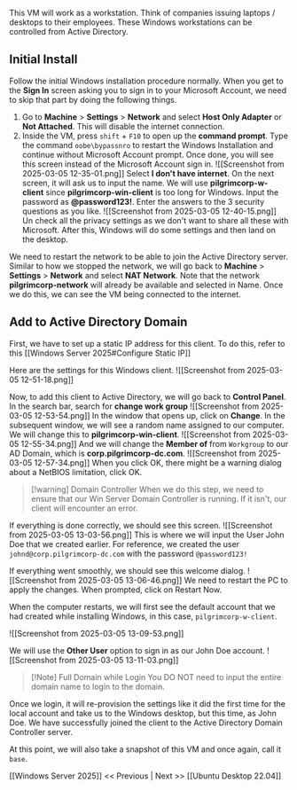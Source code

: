 This VM will work as a workstation. Think of companies issuing laptops / desktops to their employees. These Windows workstations can be controlled from Active Directory.
## Initial Install
Follow the initial Windows installation procedure normally. When you get to the **Sign In** screen asking you to sign in to your Microsoft Account, we need to skip that part by doing the following things.
1. Go to **Machine** > **Settings** > **Network** and select **Host Only Adapter** or **Not Attached**. This will disable the internet connection.
2. Inside the VM, press `shift` + `F10` to open up the **command prompt**. Type the command `oobe\bypassnro` to restart the Windows Installation and continue without Microsoft Account prompt.
Once done, you will see this screen instead of the Microsoft Account sign in.
![[Screenshot from 2025-03-05 12-35-01.png]]
Select **I don't have internet**.
On the next screen, it will ask us to input the name. We will use **pilgrimcorp-w-client** since **pilgrimcorp-win-client** is too long for Windows.
Input the password as **@password123!**. Enter the answers to the 3 security questions as you like.
![[Screenshot from 2025-03-05 12-40-15.png]]
Un check all the privacy settings as we don't want to share all these with Microsoft. After this, Windows will do some settings and then land on the desktop.

We need to restart the network to be able to join the Active Directory server. Similar to how we stopped the network, we will go back to **Machine** > **Settings** > **Network** and select **NAT Network**. Note that the network **pilgrimcorp-network** will already be available and selected in Name. Once we do this, we can see the VM being connected to the internet.
## Add to Active Directory Domain
First, we have to set up a static IP address for this client. To do this, refer to this [[Windows Server 2025#Configure Static IP]]

Here are the settings for this Windows client.
![[Screenshot from 2025-03-05 12-51-18.png]]

Now, to add this client to Active Directory, we will go back to **Control Panel**. In the search bar, search for **change work group**
![[Screenshot from 2025-03-05 12-53-54.png]]
In the window that opens up, click on **Change**. In the subsequent window, we will see a random name assigned to our computer. We will change this to **pilgrimcorp-win-client**.
![[Screenshot from 2025-03-05 12-55-34.png]]
And we will change the **Member of** from `Workgroup` to our AD Domain, which is **corp.pilgrimcorp-dc.com**.
![[Screenshot from 2025-03-05 12-57-34.png]]
When you click OK, there might be a warning dialog about a NetBIOS limitation, click OK.
> [!warning] Domain Controller
> When we do this step, we need to ensure that our Win Server Domain Controller is running. If it isn't, our client will encounter an error.

If everything is done correctly, we should see this screen.
![[Screenshot from 2025-03-05 13-03-56.png]]
This is where we will input the User John Doe that we created earlier. For reference, we created the  user `johnd@corp.pilgrimcorp-dc.com` with the password `@password123!`

If everything went smoothly, we should see this welcome dialog.
![[Screenshot from 2025-03-05 13-06-46.png]]
We need to restart the PC to apply the changes. When prompted, click on Restart Now.

When the computer restarts, we will first see the default account that we had created while installing Windows, in this case, `pilgrimcorp-w-client`.

![[Screenshot from 2025-03-05 13-09-53.png]]

We will use the **Other User** option to sign in as our John Doe account.
![[Screenshot from 2025-03-05 13-11-03.png]]
> [!Note] Full Domain while Login
> You DO NOT need to input the entire domain name to login to the domain. 

Once we login, it will re-provision the settings like it did the first time for the local account and take us to the Windows desktop, but this time, as John Doe. We have successfully joined the client to the Active Directory Domain Controller server.

At this point, we will also take a snapshot of this VM and once again, call it `base`.

[[Windows Server 2025]] << Previous | Next >> [[Ubuntu Desktop 22.04]]